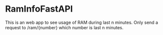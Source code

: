 # RamInfoFastAPI
This is an web app to see usage of RAM during last n minutes.
Only send a request to /ram/{number} which number is last n minutes.
